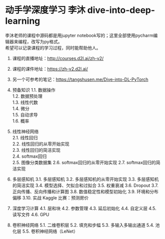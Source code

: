 # 动手学深度学习 李沐 dive-into-deep-learning

李沐老师的课程中源码都是用jupyter notebook写的；这里全部使用pycharm编辑器来编程，改写为py格式。  
希望可以记录课程的学习过程，同时能帮助他人。

1. 课程的直播地址：http://courses.d2l.ai/zh-v2/
2. 课程的课件地址：https://zh-v2.d2l.ai/
3. 另一个可参考的笔记：https://tangshusen.me/Dive-into-DL-PyTorch

1. 预备知识
1.1. 数据操作  
1.2. 数据预处理  
1.3. 线性代数  
1.4. 微分  
1.5. 自动求导  
1.6. 概率  
2. 线性神经网络  
2.1. 线性回归  
2.2. 线性回归的从零开始实现  
2.3. 线性回归的简洁实现  
2.4. softmax回归  
2.5. 图像分类数据集
2.6. softmax回归的从零开始实现
2.7. softmax回归的简洁实现
3. 多层感知机
3.1. 多层感知机
3.2. 多层感知机的从零开始实现
3.3. 多层感知机的简洁实现
3.4. 模型选择、欠拟合和过拟合
3.5. 权重衰减
3.6. Dropout
3.7. 正向传播、反向传播和计算图
3.8. 数值稳定性和模型初始化
3.9. 环境和分布偏移
3.10. 实战 Kaggle 比赛：预测房价
4. 深度学习计算
4.1. 层和块
4.2. 参数管理
4.3. 延后初始化
4.4. 自定义层
4.5. 读写文件
4.6. GPU
5. 卷积神经网络
5.1. 二维卷积层
5.2. 填充和步幅
5.3. 多输入多输出通道
5.4. 池化层
5.5. 卷积神经网络（LeNet）

